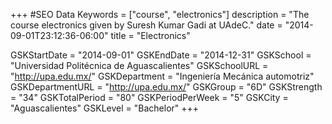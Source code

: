 +++
#SEO Data
Keywords = ["course", "electronics"]
description = "The course electronics given by Suresh Kumar Gadi at UAdeC."
date = "2014-09-01T23:12:36-06:00"
title = "Electronics"

GSKStartDate = "2014-09-01"
GSKEndDate = "2014-12-31"
GSKSchool = "Universidad Politécnica de Aguascalientes"
GSKSchoolURL = "http://upa.edu.mx/"
GSKDepartment = "Ingeniería Mecánica automotriz"
GSKDepartmentURL = "http://upa.edu.mx/"
GSKGroup = "6D"
GSKStrength = "34"
GSKTotalPeriod = "80"
GSKPeriodPerWeek = "5"
GSKCity = "Aguascalientes"
GSKLevel = "Bachelor"
+++

<br/>